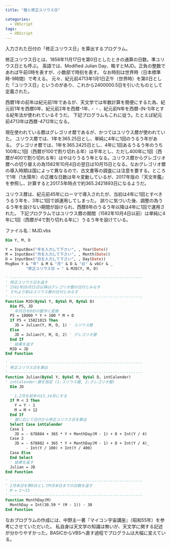 ```yaml
---
title: "暦と修正ユリウス日"

categories:
  - VBScript
tags:
  - VBScript
---
```


入力された日付の「修正ユリウス日」を算出するプログラム。

修正ユリウス日とは、1858年11月17日を第0日としたときの通算の日数。準ユリウス日とも呼ぶ。
英語では、Modified Julian Day、略すとMJD。正負の整数であれば午前0時を表すが、小数部で時刻を表す。
なお時刻は世界時（日本標準時-9時間）で考える。
元々、紀元前4713年1月1日正午（世界時）を第0日とした「ユリウス日」というのがあり、これから2400000.5日を引いたものとして定義された。

西暦1年の前年は紀元前1年であるが、天文学では年数計算を簡便にするた為、紀元前1年を西暦0年、紀元前2年を西暦-1年、・・、紀元前N年を西暦-(N-1)年とする紀年法が使われているそうだ。
下記プログラムもこれに従う。たとえば紀元前4713年は西暦-4712年になる。

現在使われている暦はグレゴリオ暦であるが、かつてはユリウス暦が使われていた。
ユリウス暦では、1年を365.25日とし、単純に4年に1回のうるう年がある。
グレゴリオ暦では、1年を365.2425日とし、4年に1回あるうるう年のうち100年に1回（西暦が100で割り切れる年）は平年とし、ただし400年に1回（西暦が400で割り切れる年）はやはりうるう年となる。ユリウス暦からグレゴリオ暦への切り替えの為1582年10月4日の翌日は10月15日となる。なおグレゴリオ暦の導入時期は国によって異なるので、古文書等の調査には注意を要する。ところで1年（1太陽年）の正確な日数は年々変動しているが、2017年版の『天文年鑑』を参照し、計算すると2017.5年時点で約365.2421893日になるようだ。

ユリウス暦は、紀元前45年にローマで導入されたが、当初は4年に1回とすべきうるう年を、3年に1回で誤運用してしまった。
誤りに気づいた後、調整の為うるう年を設けない期間が設けられ、西暦8年のうるう年以降は4年に1回で運用された。
下記プログラムではユリウス暦の期間（1582年10月4日以前）は単純に4年に1回（西暦が4で割り切れる年に）うるう年を設けている。

ファイル名：MJD.vbs

```vb
Dim Y, M, D

Y = InputBox("年を入力して下さい", , Year(Date))
M = InputBox("月を入力して下さい", , Month(Date))
D = InputBox("日を入力して下さい", , Day(Date))
MsgBox Y & "年" & M & "月" & D & "日" & vbCr & _
         "修正ユリウス日 = " & MJD(Y, M, D)

' ----------------------------------------------------------
' 修正ユリウス日を返す
' 1582年10月15日以降はグレゴリオ暦の日付とみなす
' それより前はユリウス暦の日付とみなす
' ----------------------------------------------------------
Function MJD(ByVal Y, ByVal M, ByVal D)
  Dim P5, JD
  ' 年月日を8桁の数字に変換
  P5 = 10000 * Y + 100 * M + D
  If P5 < 15821015 Then
    JD = Julian(Y, M, D, 1) ' ユリウス暦
  Else
    JD = Julian(Y, M, D, 2) ' グレゴリオ暦
  End If
  ' 結果を返す
  MJD = JD
End Function

' ----------------------------------------------------------
' 修正ユリウス日を算出
' ----------------------------------------------------------
Function Julian(ByVal Y, ByVal M, ByVal D, intCalender)
' intCalender:暦を指定 (1:ユリウス暦, 2:グレゴリオ暦)
  Dim JD

  ' 1,2月を前年の13,14月にする
  If M < 3 Then
    Y = Y - 1
    M = M + 12
  End If
  ' 暦に応じて日付から修正ユリウス日を算出
  Select Case intCalender
  Case 1
    JD = - 678884 + 365 * Y + MonthDay(M - 1) + D + Int(Y / 4)
  Case 2
    JD = - 678882 + 365 * Y + MonthDay(M - 1) + D + Int(Y / 4)_
         - Int(Y / 100) + Int(Y / 400)
  Case Else
  End Select
  ' 結果を返す
  Julian = JD
End Function

' ----------------------------------------------------------
' 2月末日を第0日としてM月末日までの日数を返す
' M = 2～13
' ----------------------------------------------------------
Function MonthDay(M)
  MonthDay = Int(30.59 * (M - 1)) - 30
End Function
```

なおプログラムの作成には、中野主一著『マイコン宇宙講座』（昭和55年）を参考にさせていただいた。
私自身は天文学の知識は無いが、天文学に関する記述が分かりやすかった。BASICからVBSへ直す過程でプログラムは大幅に変えている。
